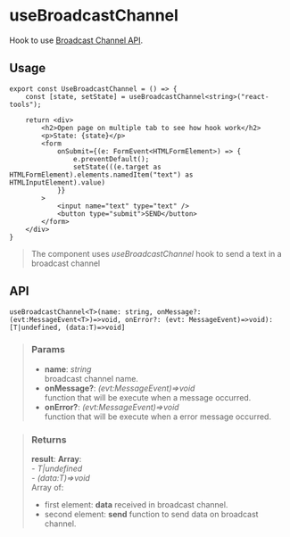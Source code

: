 # useBroadcastChannel
Hook to use [Broadcast Channel API](https://developer.mozilla.org/en-US/docs/Web/API/Broadcast_Channel_API).

## Usage

```tsx
export const UseBroadcastChannel = () => {
	const [state, setState] = useBroadcastChannel<string>("react-tools");

	return <div>
		<h2>Open page on multiple tab to see how hook work</h2>
		<p>State: {state}</p>
		<form
			onSubmit={(e: FormEvent<HTMLFormElement>) => {
				e.preventDefault();
				setState(((e.target as HTMLFormElement).elements.namedItem("text") as HTMLInputElement).value)
			}}
		>
			<input name="text" type="text" />
			<button type="submit">SEND</button>
		</form>
	</div>
}
```

> The component uses _useBroadcastChannel_ hook to send a text in a broadcast channel


## API

```tsx
useBroadcastChannel<T>(name: string, onMessage?: (evt:MessageEvent<T>)=>void, onError?: (evt: MessageEvent)=>void):[T|undefined, (data:T)=>void]
```

> ### Params
>
> - __name__: _string_  
broadcast channel name.
> - __onMessage?__: _(evt:MessageEvent)=>void_  
function that will be execute when a message occurred.
> - __onError?__: _(evt:MessageEvent)=>void_  
function that will be execute when a error message occurred.
>

> ### Returns
>
> __result__:  __Array__:  
    - _T|undefined_  
    - _(data:T)=>void_  
> Array of:
> - first element: __data__ received in broadcast channel.
> - second element: __send__ function to send data on broadcast channel.
>